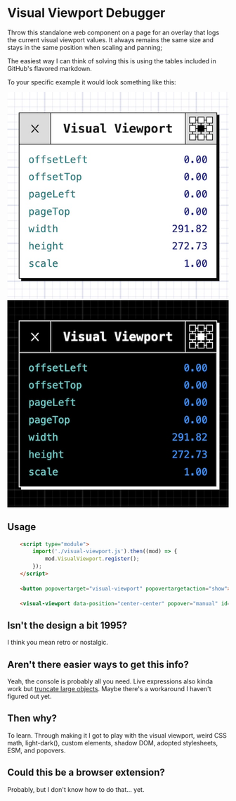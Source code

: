 # Visual Viewport Debugger

Throw this standalone web component on a page for an overlay that logs the current visual viewport values. It always remains the same size and stays in the same position when scaling and panning;

The easiest way I can think of solving this is using the tables included in GitHub's flavored markdown.

To your specific example it would look something like this:

![Light mode screenshot of the component](./visual-viewport-debugger-light.jpg) ![Dark mode screenshot of the component](./visual-viewport-debugger-dark.jpg)


## Usage

```HTML
    <script type="module">
        import('./visual-viewport.js').then((mod) => {
            mod.VisualViewport.register();
        });
    </script>

    <button popovertarget="visual-viewport" popovertargetaction="show">Open Visual Viewport Tracker</button>

    <visual-viewport data-position="center-center" popover="manual" id="visual-viewport"></visual-viewport>
```

## Isn't the design a bit 1995?
I think you mean retro or nostalgic.

## Aren't there easier ways to get this info?
Yeah, the console is probably all you need. Live expressions also kinda work but [truncate large objects](https://issues.chromium.org/issues/359593396). Maybe there's a workaround I haven't figured out yet.

## Then why?
To learn. Through making it I got to play with the visual viewport, weird CSS math, light-dark(), custom elements, shadow DOM, adopted stylesheets, ESM, and popovers.

## Could this be a browser extension?
Probably, but I don't know how to do that... yet.